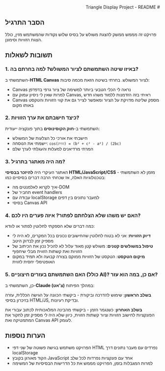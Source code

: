 <p dir="rtl">
# Triangle Display Project - README

## הסבר התרגיל
פרויקט זה מממש ממשק להצגת משולש על בסיס שלוש נקודות שהמשתמש מזין, כולל הצגת הזוויות וסימונן.

## תשובות לשאלות

### 1. באיזו שיטה השתמשתם לציור המשולש? למה בחרתם בה?

השתמשתי ב-**HTML Canvas** לציור המשולש. בחרתי בשיטה הזאת מכמה סיבות:
- Canvas נראה לי הכלי הטבעי ביותר למשימה של ציור גרפי בדפדפן
- למרות שאין לי ניסיון עמוק עם Canvas, ראיתי בזה הזדמנות ללמוד משהו חדש
- Canvas מספק שליטה מדויקת על הציור ומאפשר לצייר גם את קווי הזוויות והטקסט באותו מקום

### 2. כיצד חישבתם את ערך הזוויות?

השתמשתי ב-**חוק הקוסינוסים** בתוך פונקציה ייעודית:
- חישבתי את אורכי כל הצלעות של המשולש
- יישמתי את הנוסחה: `cos(זווית) = (b² + c² - a²) / (2bc)`
- המרתי מרדיאנים למעלות והעגלתי לערך שלם

### 3. מה היה מאתגר בתרגיל?

האתגר העיקרי היה **להיזכר בבסיסי HTML/JavaScript/CSS** - מזמן לא השתמשתי בטכנולוגיות האלה, אז שכחתי הרבה דברים בסיסיים כמו:
- איך לקרוא לאלמנטים מה-DOM
- תחביר של event handlers
- עבודה עם localStorage למעבר נתונים בין דפים
- בסיסי Canvas API

### 4. האם יש משהו שלא הצלחתם לפתור? איזה פערים היו לכם?

כמה דברים שלא הספקתי לחלוטין לפתור או לוודא:
- **דיוק הזוויות**: אני לא בטוח לחלוטין שהחישובים נכונים בכל המקרים, לא היה לי מספיק זמן לבדוק היטב
- **טיפול במשולשים קטנים**: משולש קטן מאוד עלול לא להכיל נכון את הכיתוב של הזוויות ואת קשתות הזווית מבלי שיחפוף
- **מיקום הטקסט**: הטקסט של הזוויות ממוקם בצורה קבועה ולא תמיד במקום האופטימלי יחסית לזווית

### 5. האם השתמשתם בעזרים חיצוניים (כולל AI)? אם כן, במה הוא עזר?

כן, השתמשתי ב-**Claude (צ'אט)** במהלך הפיתוח:

**בשלב הראשון**: שימוש להדרכה וביקורת - ביקשתי הכוונה על הגישה הכללית, עזרה בזיכרון בסיסי HTML/JS, ובדיקת רעיונות.

**בשלב האחרון**: כשנגמר הזמן - ביקשתי מהבינה המלאכותית לכתוב עבורי את הפונקציות לחישוב הזוויות וציור קשתות הזווית, כיוון שלא היה לי מספיק זמן לחקור את המתמטיקה ואת Canvas API לעומק.

## הערות נוספות
- הפרויקט משתמש בגישה פשוטה של שני דפי HTML נפרדים עם מעבר נתונים דרך localStorage
- הקוד מאורגן בקובץ JavaScript אחד עם פונקציות נפרדות לכל שלב
- למרות המגבלות בזמן, הפרויקט מממש את כל הדרישות הבסיסיות של המשימה
</p>